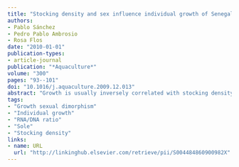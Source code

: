 ```yaml
---
title: "Stocking density and sex influence individual growth of Senegalese sole (*Solea senegalensis*)"
authors:
- Pablo Sánchez
- Pedro Pablo Ambrosio
- Rosa Flos
date: "2010-01-01"
publication-types:
- article-journal
publication: "*Aquaculture*"
volume: "300"
pages: "93--101"
doi: "10.1016/j.aquaculture.2009.12.013"
abstract: "Growth is usually inversely correlated with stocking density of fish in culture. Senegalese sole aquaculture is affected by a high size variability and thus, this work tried to investigate the relationship of growth with density of two populations of 96 individually tagged Senegalese sole (318.7± 7.9 g; mean± standard error of the mean). Fish were reared at low (LD) and high (HD) density (60% and 180% of bottom coverage respectively) for 195 days. After 134 days (period 1), density conditions were exchanged between groups. Mean weight, standard length, maximum width and centroid size were calculated for each of the 11 census days of the experiment. White muscle biopsies were taken in 7 of the census days in order to assess the RNA/DNA ratio, as a biochemical indicator of growth. Stocking density had an important effect on growth, as fish reared under HD showed poor or no growth during a ‘lag phase’ on the first 61 days of the experiment, leading to a significantly lower specific growth rate (0.23 ± 0.014) for period 1 compared with LD fish (0.34 ± 0.016). Fitting of linear mixed-effects (LME) models for the first 134 days of experiment showed a significant effect of density and sex on all the assessed biometric parameters. These results could be attributed mainly to the first 61 days of the experiment, as no differences were observed between days 61 and 134 in all the measurements, except for standard length, that showed to be lower for HD fish throughout the whole period. Fish reared under high density tended to grow slower than fish held at low density, while females showed faster growth than males, particularly in HD. Nevertheless, due to high size variability, no significant differences could be found in the mean values of weight or standard length after 134 days (467.2± 21.6 g and 28.7± 4.2 cm; 502.6 ± 22.5 g and 29.7± 4.5 cm for HD and LD fish respectively). Size variability could be an indicator of the onset of hierarchies, being stronger and with more females as dominant individuals than males in HD. After exchanging densities, and up to day 195, a similar lagging effect could be observed in LD fish exposed to high density, suggesting that a sudden change in density, more than density itself, could be the responsible for a detrimental effect on growth. RNA/DNA ratios, were significantly lower for HD fish between days 20 and 61."
tags:
- "Growth sexual dimorphism"
- "Individual growth"
- "RNA/DNA ratio"
- "Sole"
- "Stocking density"
links:
- name: URL
  url: "http://linkinghub.elsevier.com/retrieve/pii/S004484860900982X"
---
```


